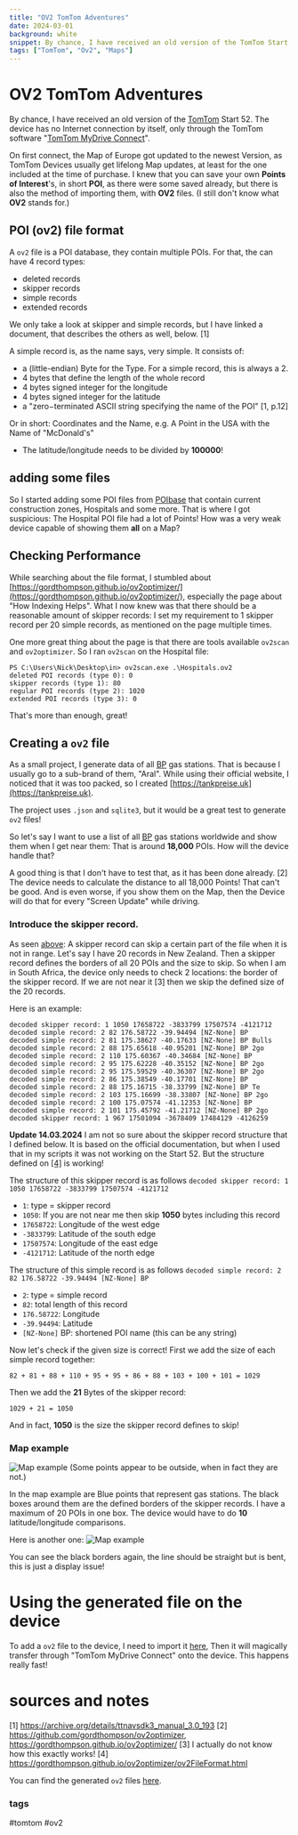 ```yaml
---
title: "OV2 TomTom Adventures"
date: 2024-03-01
background: white
snippet: By chance, I have received an old version of the TomTom Start 52. 
tags: ["TomTom", "Ov2", "Maps"]
---
```

# OV2 TomTom Adventures

By chance, I have received an old version of the [TomTom](https://tomtom.com) Start 52. The device has no Internet connection by itself, only through the TomTom software "[TomTom MyDrive Connect](https://www.tomtom.com/en_us/navigation/mydrive-connect/)".

On first connect, the Map of Europe got updated to the newest Version, as TomTom Devices usually get lifelong Map updates, at least for the one included at the time of purchase. I knew that you can save your own **Points of Interest**'s, in short **POI**, as there were some saved already, but there is also the method of importing them, with **OV2** files. (I still don't know what **OV2** stands for.)

## POI (ov2) file format

A `ov2` file is a POI database, they contain multiple POIs. For that, the can have 4 record types:
- deleted records
- skipper records
- simple records
- extended records

We only take a look at skipper and simple records, but I have linked a document, that describes the others as well, below. [1]

A simple record is, as the name says, very simple. It consists of:
- a (little-endian) Byte for the Type. For a simple record, this is always a 2.
- 4 bytes that define the length of the whole record
- 4 bytes signed integer for the longitude
- 4 bytes signed integer for the latitude
- a "zero−terminated ASCII string specifying the name of the POI" [1, p.12]

Or in short: Coordinates and the Name, e.g. A Point in the USA with the Name of "McDonald's"

- The latitude/longitude needs to be divided by **100000**!

## adding some files

So I started adding some POI files from [POIbase](https://www.poibase.com) that contain current construction zones, Hospitals and some more. That is where I got suspicious: The Hospital POI file had a lot of Points! How was a very weak device capable of showing them **all** on a Map?

## Checking Performance

While searching about the file format, I stumbled about [https://gordthompson.github.io/ov2optimizer/](https://gordthompson.github.io/ov2optimizer/), especially the page about "How Indexing Helps". What I now knew was that there should be a reasonable amount of skipper records: I set my requirement to 1 skipper record per 20 simple records, as mentioned on the page multiple times.

One more great thing about the page is that there are tools available `ov2scan` and `ov2optimizer`. So I ran `ov2scan` on the Hospital file:
```shell
PS C:\Users\Nick\Desktop\in> ov2scan.exe .\Hospitals.ov2
deleted POI records (type 0): 0
skipper records (type 1): 80
regular POI records (type 2): 1020
extended POI records (type 3): 0
```

That's more than enough, great!

## Creating a `ov2` file

As a small project, I generate data of all [BP](https://bp.com) gas stations. That is because I usually go to a sub-brand of them, "Aral". While using their official website, I noticed that it was too packed, so I created [https://tankpreise.uk](https://tankpreise.uk).

The project uses `.json` and `sqlite3`, but it would be a great test to generate `ov2` files!

So let's say I want to use a list of all [BP](https://bp.com) gas stations worldwide and show them when I get near them: That is around **18,000** POIs. How will the device handle that?

A good thing is that I don't have to test that, as it has been done already. [2] The device needs to calculate the distance to all 18,000 Points! That can't be good.
And is even worse, if you show them on the Map, then the Device will do that for every "Screen Update" while driving.

### Introduce the skipper record.

As seen [above](#checking-performance): A skipper record can skip a certain part of the file when it is not in range.
Let's say I have 20 records in New Zealand. Then a skipper record defines the borders of all 20 POIs and the size to skip. So when I am in South Africa, the device only needs to check 2 locations: the border of the skipper record. If we are not near it [3] then we skip the defined size of the 20 records.

Here is an example:
```
decoded skipper record: 1 1050 17658722 -3833799 17507574 -4121712
decoded simple record: 2 82 176.58722 -39.94494 [NZ-None] BP 
decoded simple record: 2 81 175.38627 -40.17633 [NZ-None] BP Bulls 
decoded simple record: 2 88 175.65618 -40.95201 [NZ-None] BP 2go 
decoded simple record: 2 110 175.60367 -40.34684 [NZ-None] BP 
decoded simple record: 2 95 175.62228 -40.35152 [NZ-None] BP 2go 
decoded simple record: 2 95 175.59529 -40.36307 [NZ-None] BP 2go 
decoded simple record: 2 86 175.38549 -40.17701 [NZ-None] BP 
decoded simple record: 2 88 175.16715 -38.33799 [NZ-None] BP Te 
decoded simple record: 2 103 175.16699 -38.33807 [NZ-None] BP 2go 
decoded simple record: 2 100 175.07574 -41.12353 [NZ-None] BP 
decoded simple record: 2 101 175.45792 -41.21712 [NZ-None] BP 2go 
decoded skipper record: 1 967 17501094 -3678409 17484129 -4126259
```

**Update 14.03.2024** I am not so sure about the skipper record structure that I defined below. It is based on the official documentation, but when I used that in my scripts it was not working on the Start 52. But the structure defined on [[4]](https://gordthompson.github.io/ov2optimizer/ov2FileFormat.html) is working!

The structure of this skipper record is as follows `decoded skipper record: 1 1050 17658722 -3833799 17507574 -4121712`
- `1`: type = skipper record
- `1050`: If you are not near me then skip **1050** bytes including this record
- `17658722`: Longitude of the west edge
- `-3833799`: Latitude of the south edge
- `17507574`: Longitude of the east edge
- `-4121712`: Latitude of the north edge

The structure of this simple record is as follows `decoded simple record: 2 82 176.58722 -39.94494 [NZ-None] BP`
- `2`: type = simple record
- `82`: total length of this record
- `176.58722`: Longitude
- `-39.94494`: Latitude
- `[NZ-None]` BP: shortened POI name (this can be any string)

Now let's check if the given size is correct! First we add the size of each simple record together:
```
82 + 81 + 88 + 110 + 95 + 95 + 86 + 88 + 103 + 100 + 101 = 1029
```
Then we add the **21** Bytes of the skipper record:
```
1029 + 21 = 1050
```
And in fact, **1050** is the size the skipper record defines to skip!

### Map example

![Map example](./map.avif "")
(Some points appear to be outside, when in fact they are not.)

In the map example are Blue points that represent gas stations. The black boxes around them are the defined borders of the skipper records. I have a maximum of 20 POIs in one box. The device would have to do **10** latitude/longitude comparisons.

Here is another one:
![Map example](./map2.avif)

You can see the black borders again, the line should be straight but is bent, this is just a display issue!

# Using the generated file on the device

To add a `ov2` file to the device, I need to import it [here](https://plan.tomtom.com/de/), Then it will magically transfer through "TomTom MyDrive Connect" onto the device. This happens really fast!


# sources and notes

[1] https://archive.org/details/ttnavsdk3_manual_3.0_193
[2] https://github.com/gordthompson/ov2optimizer, https://gordthompson.github.io/ov2optimizer/
[3] I actually do not know how this exactly works!
[4] https://gordthompson.github.io/ov2optimizer/ov2FileFormat.html

You can find the generated `ov2` files [here](https://github.com/bp-stations/station-data/tree/gh-pages/ov2).


### tags
#tomtom #ov2
